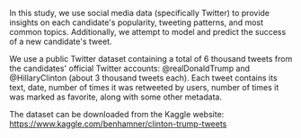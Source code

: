 In this study, we use social media data (specifically Twitter) to provide insights on each candidate's popularity, 
tweeting patterns, and most common topics. Additionally, we attempt to model and predict the success of a new candidate's tweet.

We use a public Twitter dataset containing a total of 6 thousand tweets from the candidates' official Twitter accounts:
@realDonaldTrump and @HillaryClinton (about 3 thousand tweets each). Each tweet contains its text, date, number of times it
was retweeted by users, number of times it was marked as favorite, along with some other metadata.

The dataset can be downloaded from the Kaggle website: 
https://www.kaggle.com/benhamner/clinton-trump-tweets

